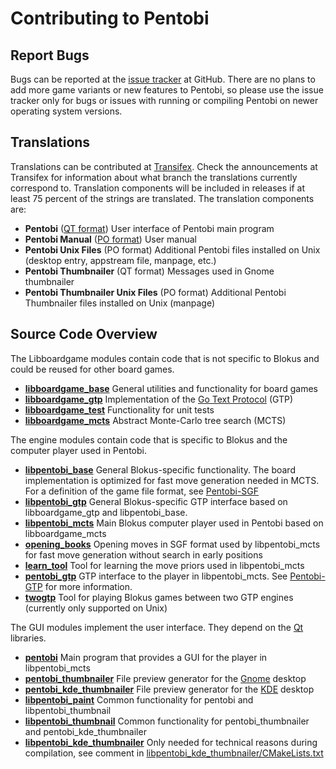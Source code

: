 Contributing to Pentobi
=======================

Report Bugs
-----------

Bugs can be reported at the [issue tracker](https://github.com/enz/pentobi/issues)
at GitHub. There are no plans to add more game variants or new features to
Pentobi, so please use the issue tracker only for bugs or issues with running
or compiling Pentobi on newer operating system versions.

Translations
------------

Translations can be contributed at [Transifex](https://www.transifex.com/markus-enzenberger/pentobi/).
Check the announcements at Transifex for information about what branch
the translations currently correspond to. Translation components will
be included in releases if at least 75 percent of the strings are
translated. The translation components are:

* __Pentobi__ ([QT format](https://doc.qt.io/qt-5/linguist-ts-file-format.html))
  User interface of Pentobi main program
* __Pentobi Manual__ ([PO format](https://www.gnu.org/software/gettext/manual/html_node/PO-Files.html))
  User manual
* __Pentobi Unix Files__ (PO format)
  Additional Pentobi files installed on Unix (desktop entry, appstream
  file, manpage, etc.)
* __Pentobi Thumbnailer__ (QT format)
  Messages used in Gnome thumbnailer
* __Pentobi Thumbnailer Unix Files__ (PO format)
  Additional Pentobi Thumbnailer files installed on Unix (manpage)

Source Code Overview
--------------------

The Libboardgame modules contain code that is not specific to Blokus and
could be reused for other board games.

* __[libboardgame_base](libboardgame_base)__
  General utilities and functionality for board games
* __[libboardgame_gtp](libboardgame_gtp)__
  Implementation of the [Go Text Protocol](https://en.wikipedia.org/wiki/Go_Text_Protocol) (GTP)
* __[libboardgame_test](libboardgame_test)__
  Functionality for unit tests
* __[libboardgame_mcts](libboardgame_mcts)__
  Abstract Monte-Carlo tree search (MCTS)

The engine modules contain code that is specific to Blokus and the
computer player used in Pentobi.

* __[libpentobi_base](libpentobi_base)__
  General Blokus-specific functionality. The board implementation is
  optimized for fast move generation needed in MCTS. For a definition
  of the game file format, see [Pentobi-SGF](libpentobi_base/Pentobi-SGF.md)
* __[libpentobi_gtp](libpentobi_gtp)__
  General Blokus-specific GTP interface based on libboardgame_gtp and
  libpentobi_base.
* __[libpentobi_mcts](libpentobi_mcts)__
  Main Blokus computer player used in Pentobi based on libboardgame_mcts
* __[opening_books](opening_books)__
  Opening moves in SGF format used by libpentobi_mcts for fast move
  generation without search in early positions
* __[learn_tool](learn_tool)__
  Tool for learning the move priors used in libpentobi_mcts
* __[pentobi_gtp](pentobi_gtp)__
  GTP interface to the player in libpentobi_mcts.
  See [Pentobi-GTP](pentobi_gtp/Pentobi-GTP.md) for more information.
* __[twogtp](twogtp)__
  Tool for playing Blokus games between two GTP engines (currently only
  supported on Unix)

The GUI modules implement the user interface. They depend on the
[Qt](https://www.qt.io/) libraries.

* __[pentobi](pentobi)__
  Main program that provides a GUI for the player in libpentobi_mcts
* __[pentobi_thumbnailer](pentobi_thumbnailer)__
  File preview generator for the [Gnome](http://www.gnome.org) desktop
* __[pentobi_kde_thumbnailer](pentobi_kde_thumbnailer)__
  File preview generator for the [KDE](http://www.kde.org) desktop
* __[libpentobi_paint](libpentobi_paint)__
  Common functionality for pentobi and libpentobi_thumbnail
* __[libpentobi_thumbnail](libpentobi_thumbnail)__
  Common functionality for pentobi_thumbnailer and
  pentobi_kde_thumbnailer
* __[libpentobi_kde_thumbnailer](libpentobi_kde_thumbnailer)__
  Only needed for technical reasons during compilation, see comment in
  [libpentobi_kde_thumbnailer/CMakeLists.txt](libpentobi_kde_thumbnailer/CMakeLists.txt)

